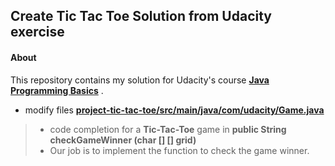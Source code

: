 ## Create Tic Tac Toe Solution from Udacity exercise

#### About

This repository contains my solution for Udacity's course **[Java Programming Basics](https://www.udacity.com/course/java-programming-basics--ud282)** .
* modify files **[project-tic-tac-toe/src/main/java/com/udacity/Game.java](https://github.com/Zbigniew-Kupiec/project-tic-tac-toe/blob/main/src/main/java/com/udacity/Game.java)**

> * code completion for a **Tic-Tac-Toe** game in **public String checkGameWinner (char [] [] grid)**
> * Our job is to implement the function to check the game winner.

